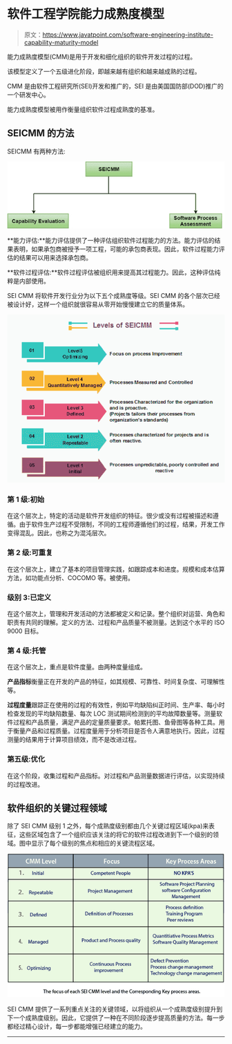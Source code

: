 # 软件工程学院能力成熟度模型

> 原文：<https://www.javatpoint.com/software-engineering-institute-capability-maturity-model>

能力成熟度模型(CMM)是用于开发和细化组织的软件开发过程的过程。

该模型定义了一个五级进化阶段，即越来越有组织和越来越成熟的过程。

CMM 是由软件工程研究所(SEI)开发和推广的，SEI 是由美国国防部(DOD)推广的一个研发中心。

能力成熟度模型被用作衡量组织软件过程成熟度的基准。

## SEICMM 的方法

SEICMM 有两种方法:

![Software Engineering Institute Capability Maturity Model (SEICMM)](img/a0d86dccb3234d5813fac5e5bafb5191.png)

**能力评估:**能力评估提供了一种评估组织软件过程能力的方法。能力评估的结果表明，如果承包商被授予一项工程，可能的承包商表现。因此，软件过程能力评估的结果可以用来选择承包商。

**软件过程评估:**软件过程评估被组织用来提高其过程能力。因此，这种评估纯粹是内部使用。

SEI CMM 将软件开发行业分为以下五个成熟度等级。SEI CMM 的各个层次已经被设计好，这样一个组织就很容易从零开始慢慢建立它的质量体系。

![Software Engineering Institute Capability Maturity Model (SEICMM)](img/114c5dbb9efeaa091e0458990f88f692.png)

### 第 1 级:初始

在这个层次上，特定的活动是软件开发组织的特征。很少或没有过程被描述和遵循。由于软件生产过程不受限制，不同的工程师遵循他们的过程，结果，开发工作变得混乱。因此，也称之为混沌层次。

### 第 2 级:可重复

在这个层次上，建立了基本的项目管理实践，如跟踪成本和进度。规模和成本估算方法，如功能点分析、COCOMO 等。被使用。

### 级别 3:已定义

在这个层次上，管理和开发活动的方法都被定义和记录。整个组织对运营、角色和职责有共同的理解。定义的方法、过程和产品质量不被测量。达到这个水平的 ISO 9000 目标。

### 第 4 级:托管

在这个层次上，重点是软件度量。由两种度量组成。

**产品指标**衡量正在开发的产品的特征，如其规模、可靠性、时间复杂度、可理解性等。

**过程度量**跟踪正在使用的过程的有效性，例如平均缺陷纠正时间、生产率、每小时检查发现的平均缺陷数量、每次 LOC 测试期间检测到的平均故障数量等。测量软件过程和产品质量，满足产品的定量质量要求。帕累托图、鱼骨图等各种工具。用于衡量产品和过程质量。过程度量用于分析项目是否令人满意地执行。因此，过程测量的结果用于计算项目绩效，而不是改进过程。

### 第五级:优化

在这个阶段，收集过程和产品指标。对过程和产品测量数据进行评估，以实现持续的过程改进。

## 软件组织的关键过程领域

除了 SEI CMM 级别 1 之外，每个成熟度级别都由几个关键过程区域(kpa)来表征，这些区域包含了一个组织应该关注的将它的软件过程改进到下一个级别的领域。图中显示了每个级别的焦点和相应的关键流程区域。

![Software Engineering Institute Capability Maturity Model (SEICMM)](img/8ffef627b23dc933fde3e6582dc867fc.png)

SEI CMM 提供了一系列重点关注的关键领域，以将组织从一个成熟度级别提升到下一个成熟度级别。因此，它提供了一种在不同阶段逐步提高质量的方法。每一步都经过精心设计，每一步都能增强已经建立的能力。

* * *